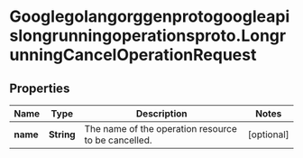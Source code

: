 # Googlegolangorggenprotogoogleapislongrunningoperationsproto.LongrunningCancelOperationRequest

## Properties
Name | Type | Description | Notes
------------ | ------------- | ------------- | -------------
**name** | **String** | The name of the operation resource to be cancelled. | [optional] 


